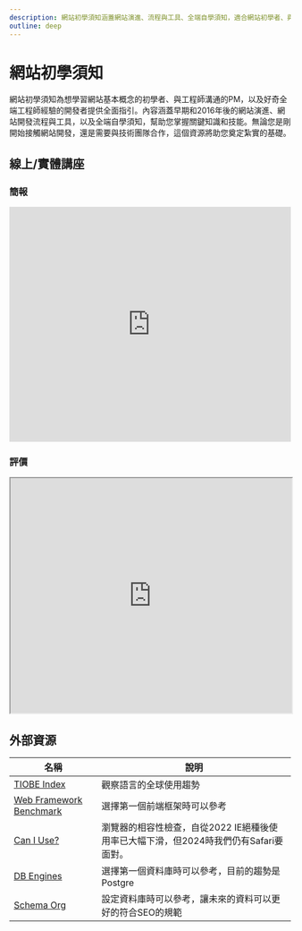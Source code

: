 ```yaml
---
description: 網站初學須知涵蓋網站演進、流程與工具、全端自學須知，適合網站初學者、與工程師溝通的PM，以及想了解全端工程師經驗的開發者。
outline: deep
---
```


# 網站初學須知

網站初學須知為想學習網站基本概念的初學者、與工程師溝通的PM，以及好奇全端工程師經驗的開發者提供全面指引。內容涵蓋早期和2016年後的網站演進、網站開發流程與工具，以及全端自學須知，幫助您掌握關鍵知識和技能。無論您是剛開始接觸網站開發，還是需要與技術團隊合作，這個資源將助您奠定紮實的基礎。

## 線上/實體講座

### 簡報

<LazySlide shareLink="https://docs.google.com/presentation/d/1ZeZARX97L1MxHuY2kTGlkzvccrUH6QQVPPZhDiQUwig/edit?usp=drive_link">
    <iframe src="https://docs.google.com/presentation/d/1ZeZARX97L1MxHuY2kTGlkzvccrUH6QQVPPZhDiQUwig/embed?start=false&loop=false&delayms=3000" frameborder="0" width="100%" height="420" allowfullscreen="true" mozallowfullscreen="true" webkitallowfullscreen="true"></iframe>
</LazySlide>

### 評價

<ClientOnly>
    <iframe src="https://docs.google.com/spreadsheets/d/e/2PACX-1vRSpToJIx1uujlPcAeqjTiUTdFr3fWfTiKlfmcvDCtRqMyGE8dGpXXNpXsXtzDhRqNXhMG_FJIE2OiP/pubhtml?widget=true&amp;headers=false" width="100%" height="420"></iframe>
</ClientOnly>

## 外部資源

<table>
    <thead>
        <tr>
            <th>名稱</th>
            <th>說明</th>
        </tr>
    </thead>
    <tbody>
        <tr>
            <td>
                <a href="https://www.tiobe.com/tiobe-index/" target="_blank">TIOBE Index</a>
            </td>
            <td>觀察語言的全球使用趨勢</td>
        </tr>
        <tr>
            <td>
                <a href="https://web-frameworks-benchmark.netlify.app/" target="_blank">Web Framework Benchmark</a>
            </td>
            <td>選擇第一個前端框架時可以參考</td>
        </tr>
        <tr>
            <td>
                <a href="https://caniuse.com/" target="_blank">Can I Use?</a>
            </td>
            <td>瀏覽器的相容性檢查，自從2022 IE絕種後使用率已大幅下滑，但2024時我們仍有Safari要面對。</td>
        </tr>
        <tr>
            <td>
                <a href="https://db-engines.com/en/ranking/" target="_blank">DB Engines</a>
            </td>
            <td>選擇第一個資料庫時可以參考，目前的趨勢是Postgre</td>
        </tr>
        <tr>
            <td>
                <a href="https://schema.org/" target="_blank">Schema Org</a>
            </td>
            <td>設定資料庫時可以參考，讓未來的資料可以更好的符合SEO的規範</td>
        </tr>
    </tbody>
</table>

<script setup>
import LazySlide from '../components/lazySlide.vue'
import Books from '../components/books.vue'
</script>
